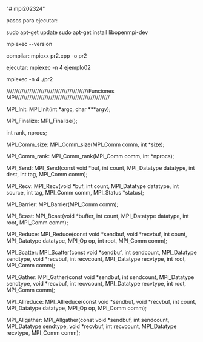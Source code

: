"# mpi202324" 

pasos para ejecutar:

sudo apt-get update
sudo apt-get install libopenmpi-dev

mpiexec --version

compilar:
mpicxx pr2.cpp -o pr2

ejecutar:
mpiexec -n 4 ejemplo02

mpiexec -n 4 ./pr2

///////////////////////////////////////////Funciones MPI/////////////////////////////////////////////////

MPI_Init:
MPI_Init(int *argc, char ***argv);

MPI_Finalize:
MPI_Finalize();

int rank, nprocs;

MPI_Comm_size:
MPI_Comm_size(MPI_Comm comm, int *size);

MPI_Comm_rank:
MPI_Comm_rank(MPI_Comm comm, int *nprocs);

MPI_Send:
MPI_Send(const void *buf, int count, MPI_Datatype datatype, int dest, int tag, MPI_Comm comm);

MPI_Recv:
MPI_Recv(void *buf, int count, MPI_Datatype datatype, int source, int tag, MPI_Comm comm, MPI_Status *status);

MPI_Barrier:
MPI_Barrier(MPI_Comm comm);

MPI_Bcast:
MPI_Bcast(void *buffer, int count, MPI_Datatype datatype, int root, MPI_Comm comm);

MPI_Reduce:
MPI_Reduce(const void *sendbuf, void *recvbuf, int count, MPI_Datatype datatype, MPI_Op op, int root, MPI_Comm comm);

MPI_Scatter:
MPI_Scatter(const void *sendbuf, int sendcount, MPI_Datatype sendtype, void *recvbuf, int recvcount, MPI_Datatype recvtype, int root, MPI_Comm comm);

MPI_Gather:
MPI_Gather(const void *sendbuf, int sendcount, MPI_Datatype sendtype, void *recvbuf, int recvcount, MPI_Datatype recvtype, int root, MPI_Comm comm);

MPI_Allreduce:
MPI_Allreduce(const void *sendbuf, void *recvbuf, int count, MPI_Datatype datatype, MPI_Op op, MPI_Comm comm);

MPI_Allgather:
MPI_Allgather(const void *sendbuf, int sendcount, MPI_Datatype sendtype, void *recvbuf, int recvcount, MPI_Datatype recvtype, MPI_Comm comm);